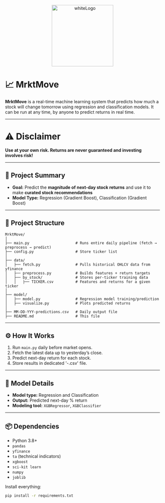 <p align="center">
  <img src="https://github.com/user-attachments/assets/9856e2be-279a-4340-b34e-27f61da4450f" alt="whiteLogo" width="200"/>
</p>

# 📈 MrktMove

**MrktMove** is a real-time machine learning system that predicts how much a stock will change tomorrow using regression and classification models. It can be run at any time, by anyone to predict returns in real time. 

---

# ⚠️ Disclaimer

**Use at your own risk. Returns are never guaranteed and investing involves risk!**

---

## 🧠 Project Summary

- **Goal:** Predict the **magnitude of next-day stock returns** and use it to make **curated stock recommendations**
- **Model Type:** Regression (Gradient Boost), Classification (Gradient Boost)

---

## 🧱 Project Structure

```
MrktMove/
│
├── main.py                     # Runs entire daily pipeline (fetch → preprocess → predict)
├── config.py                   # Store ticker list
│
├── data/
│   ├── fetch.py                # Pulls historical OHLCV data from yfinance
│   ├── preprocess.py           # Builds features + return targets
│   ├── by_stock/               # Stores per-ticker training data
│   │   ├── TICKER.csv          # Features and returns for a given ticker
│
├── model/
│   ├── model.py                # Regression model training/prediction
│   ├── visualize.py            # Plots predicted returns
│
├── MM-DD-YYY-predictions.csv   # Daily output file
├── README.md                   # This file
```

---

## ⚙️ How It Works

1. Run `main.py` daily before market opens.
2. Fetch the latest data up to yesterday’s close.
3. Predict next-day return for each stock.
4. Store results in dedicated '-.csv' file.

---

## 🧠 Model Details

- **Model type:** Regression and Classification
- **Output:** Predicted next-day % return
- **Modeling tool:** `XGBRegressor`, `XGBClassifier`

---

## 📦 Dependencies

- Python 3.8+
- `pandas`
- `yfinance`
- `ta` (technical indicators)
- `xgboost`
- `sci-kit learn`
- `numpy`
- `joblib`

Install everything:
```bash
pip install -r requirements.txt